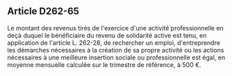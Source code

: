 ## Article D262-65

Le montant des revenus tirés de l'exercice d'une activité professionnelle en deçà duquel le bénéficiaire
du revenu de solidarité active est tenu, en application de l'article L. 262-28, de rechercher un emploi,
d'entreprendre les démarches nécessaires à la création de sa propre activité ou les actions nécessaires à une
meilleure insertion sociale ou professionnelle est égal, en moyenne mensuelle calculée sur le trimestre de
référence, à 500 €.

